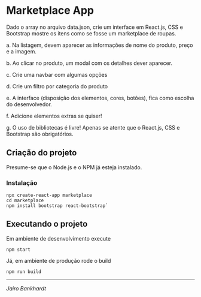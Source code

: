 # Marketplace App

Dado o array no arquivo data.json, crie um interface em React.js, CSS e
Bootstrap mostre os itens como se fosse um marketplace de roupas.

a. Na listagem, devem aparecer as informações de nome do produto,
preço e a imagem.

b. Ao clicar no produto, um modal com os detalhes dever aparecer.

c. Crie uma navbar com algumas opções

d. Crie um filtro por categoria do produto

e. A interface (disposição dos elementos, cores, botões), fica como
escolha do desenvolvedor.

f. Adicione elementos extras se quiser!

g. O uso de bibliotecas é livre! Apenas se atente que o React.js, CSS e
Bootstrap são obrigatórios.

## Criação do projeto

Presume-se que o Node.js e o NPM já esteja instalado.

### Instalação

```
npx create-react-app marketplace
cd marketplace
npm install bootstrap react-bootstrap`
```

## Executando o projeto

Em ambiente de desenvolvimento execute
```
npm start
```
Já, em ambiente de produção rode o build
```
npm run build
```
---
_Jairo Bankhardt_